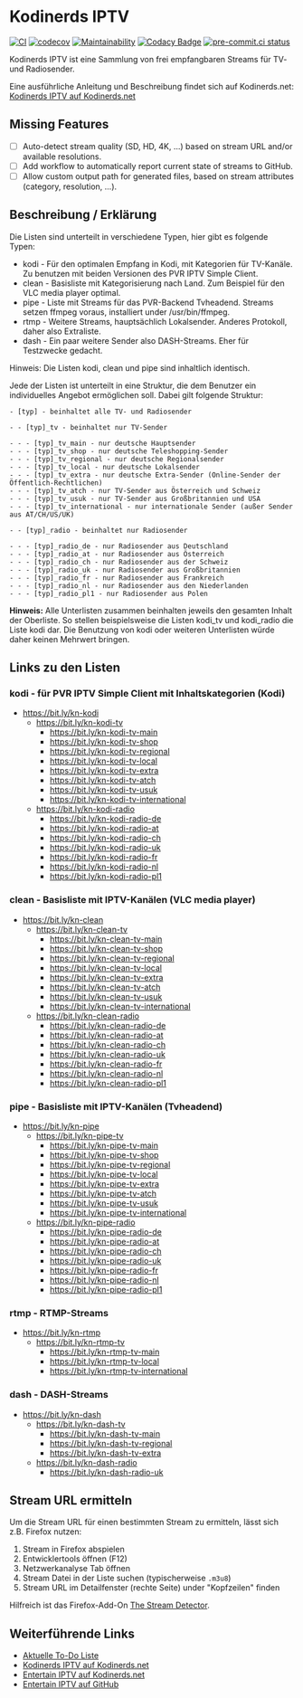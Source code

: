 # Kodinerds IPTV

[![CI](https://github.com/jnk22/kodinerds-iptv/actions/workflows/ci.yml/badge.svg)](https://github.com/jnk22/kodinerds-iptv/actions/workflows/ci.yml)
[![codecov](https://codecov.io/gh/jnk22/kodinerds-iptv/branch/update-script/graph/badge.svg?token=hi6gqcnIPM)](https://codecov.io/gh/jnk22/kodinerds-iptv)
[![Maintainability](https://api.codeclimate.com/v1/badges/242bd9127abdaab359d6/maintainability)](https://codeclimate.com/github/jnk22/kodinerds-iptv/maintainability)
[![Codacy Badge](https://app.codacy.com/project/badge/Grade/885b3ad68d5d49688cd493861ab30a6c)](https://www.codacy.com/gh/jnk22/kodinerds-iptv/dashboard?utm_source=github.com&utm_medium=referral&utm_content=jnk22/kodinerds-iptv&utm_campaign=Badge_Grade)
[![pre-commit.ci status](https://results.pre-commit.ci/badge/github/jnk22/kodinerds-iptv/master.svg)](https://results.pre-commit.ci/latest/github/jnk22/kodinerds-iptv/master)

Kodinerds IPTV ist eine Sammlung von frei empfangbaren Streams für TV- und Radiosender.

Eine ausführliche Anleitung und Beschreibung findet sich auf Kodinerds.net:
[Kodinerds IPTV auf Kodinerds.net](https://www.kodinerds.net/index.php/Thread/56713/)

## Missing Features

- [ ] Auto-detect stream quality (SD, HD, 4K, ...) based on stream URL and/or available resolutions.
- [ ] Add workflow to automatically report current state of streams to GitHub.
- [ ] Allow custom output path for generated files, based on stream attributes (category, resolution, ...).

## Beschreibung / Erklärung

Die Listen sind unterteilt in verschiedene Typen, hier gibt es folgende Typen:

- kodi - Für den optimalen Empfang in Kodi, mit Kategorien für TV-Kanäle. Zu
  benutzen mit beiden Versionen des PVR IPTV Simple Client.
- clean - Basisliste mit Kategorisierung nach Land. Zum Beispiel für den
  VLC media player optimal.
- pipe - Liste mit Streams für das PVR-Backend Tvheadend. Streams setzen ffmpeg
  voraus, installiert under /usr/bin/ffmpeg.
- rtmp - Weitere Streams, hauptsächlich Lokalsender. Anderes Protokoll, daher
  also Extraliste.
- dash - Ein paar weitere Sender also DASH-Streams. Eher für Testzwecke gedacht.

Hinweis: Die Listen kodi, clean und pipe sind inhaltlich identisch.

Jede der Listen ist unterteilt in eine Struktur, die dem Benutzer ein
individuelles Angebot ermöglichen soll.
Dabei gilt folgende Struktur:

```text
- [typ] - beinhaltet alle TV- und Radiosender

- - [typ]_tv - beinhaltet nur TV-Sender

- - - [typ]_tv_main - nur deutsche Hauptsender
- - - [typ]_tv_shop - nur deutsche Teleshopping-Sender
- - - [typ]_tv_regional - nur deutsche Regionalsender
- - - [typ]_tv_local - nur deutsche Lokalsender
- - - [typ]_tv_extra - nur deutsche Extra-Sender (Online-Sender der Öffentlich-Rechtlichen)
- - - [typ]_tv_atch - nur TV-Sender aus Österreich und Schweiz
- - - [typ]_tv_usuk - nur TV-Sender aus Großbritannien und USA
- - - [typ]_tv_international - nur internationale Sender (außer Sender aus AT/CH/US/UK)

- - [typ]_radio - beinhaltet nur Radiosender

- - - [typ]_radio_de - nur Radiosender aus Deutschland
- - - [typ]_radio_at - nur Radiosender aus Österreich
- - - [typ]_radio_ch - nur Radiosender aus der Schweiz
- - - [typ]_radio_uk - nur Radiosender aus Großbritannien
- - - [typ]_radio_fr - nur Radiosender aus Frankreich
- - - [typ]_radio_nl - nur Radiosender aus den Niederlanden
- - - [typ]_radio_pl1 - nur Radiosender aus Polen
```

**Hinweis:**
Alle Unterlisten zusammen beinhalten jeweils den gesamten Inhalt der Oberliste.
So stellen beispielsweise die Listen kodi_tv und kodi_radio die Liste kodi dar.
Die Benutzung von kodi oder weiteren Unterlisten würde daher keinen Mehrwert bringen.

## Links zu den Listen

### kodi - für PVR IPTV Simple Client mit Inhaltskategorien (Kodi)

- <https://bit.ly/kn-kodi>
  - <https://bit.ly/kn-kodi-tv>
    - <https://bit.ly/kn-kodi-tv-main>
    - <https://bit.ly/kn-kodi-tv-shop>
    - <https://bit.ly/kn-kodi-tv-regional>
    - <https://bit.ly/kn-kodi-tv-local>
    - <https://bit.ly/kn-kodi-tv-extra>
    - <https://bit.ly/kn-kodi-tv-atch>
    - <https://bit.ly/kn-kodi-tv-usuk>
    - <https://bit.ly/kn-kodi-tv-international>
  - <https://bit.ly/kn-kodi-radio>
    - <https://bit.ly/kn-kodi-radio-de>
    - <https://bit.ly/kn-kodi-radio-at>
    - <https://bit.ly/kn-kodi-radio-ch>
    - <https://bit.ly/kn-kodi-radio-uk>
    - <https://bit.ly/kn-kodi-radio-fr>
    - <https://bit.ly/kn-kodi-radio-nl>
    - <https://bit.ly/kn-kodi-radio-pl1>

### clean - Basisliste mit IPTV-Kanälen (VLC media player)

- <https://bit.ly/kn-clean>
  - <https://bit.ly/kn-clean-tv>
    - <https://bit.ly/kn-clean-tv-main>
    - <https://bit.ly/kn-clean-tv-shop>
    - <https://bit.ly/kn-clean-tv-regional>
    - <https://bit.ly/kn-clean-tv-local>
    - <https://bit.ly/kn-clean-tv-extra>
    - <https://bit.ly/kn-clean-tv-atch>
    - <https://bit.ly/kn-clean-tv-usuk>
    - <https://bit.ly/kn-clean-tv-international>
  - <https://bit.ly/kn-clean-radio>
    - <https://bit.ly/kn-clean-radio-de>
    - <https://bit.ly/kn-clean-radio-at>
    - <https://bit.ly/kn-clean-radio-ch>
    - <https://bit.ly/kn-clean-radio-uk>
    - <https://bit.ly/kn-clean-radio-fr>
    - <https://bit.ly/kn-clean-radio-nl>
    - <https://bit.ly/kn-clean-radio-pl1>

### pipe - Basisliste mit IPTV-Kanälen (Tvheadend)

- <https://bit.ly/kn-pipe>
  - <https://bit.ly/kn-pipe-tv>
    - <https://bit.ly/kn-pipe-tv-main>
    - <https://bit.ly/kn-pipe-tv-shop>
    - <https://bit.ly/kn-pipe-tv-regional>
    - <https://bit.ly/kn-pipe-tv-local>
    - <https://bit.ly/kn-pipe-tv-extra>
    - <https://bit.ly/kn-pipe-tv-atch>
    - <https://bit.ly/kn-pipe-tv-usuk>
    - <https://bit.ly/kn-pipe-tv-international>
  - <https://bit.ly/kn-pipe-radio>
    - <https://bit.ly/kn-pipe-radio-de>
    - <https://bit.ly/kn-pipe-radio-at>
    - <https://bit.ly/kn-pipe-radio-ch>
    - <https://bit.ly/kn-pipe-radio-uk>
    - <https://bit.ly/kn-pipe-radio-fr>
    - <https://bit.ly/kn-pipe-radio-nl>
    - <https://bit.ly/kn-pipe-radio-pl1>

### rtmp - RTMP-Streams

- <https://bit.ly/kn-rtmp>
  - <https://bit.ly/kn-rtmp-tv>
    - <https://bit.ly/kn-rtmp-tv-main>
    - <https://bit.ly/kn-rtmp-tv-local>
    - <https://bit.ly/kn-rtmp-tv-international>

### dash - DASH-Streams

- <https://bit.ly/kn-dash>
  - <https://bit.ly/kn-dash-tv>
    - <https://bit.ly/kn-dash-tv-main>
    - <https://bit.ly/kn-dash-tv-regional>
    - <https://bit.ly/kn-dash-tv-extra>
  - <https://bit.ly/kn-dash-radio>
    - <https://bit.ly/kn-dash-radio-uk>

## Stream URL ermitteln

Um die Stream URL für einen bestimmten Stream zu ermitteln, lässt sich z.B.
Firefox nutzen:

1. Stream in Firefox abspielen
2. Entwicklertools öffnen (F12)
3. Netzwerkanalyse Tab öffnen
4. Stream Datei in der Liste suchen (typischerweise `.m3u8`)
5. Stream URL im Detailfenster (rechte Seite) under "Kopfzeilen" finden

Hilfreich ist das Firefox-Add-On [The Stream Detector](https://addons.mozilla.org/de/firefox/addon/hls-stream-detector/).

## Weiterführende Links

- [Aktuelle To-Do Liste](https://github.com/jnk22/kodinerds-iptv/issues)
- [Kodinerds IPTV auf Kodinerds.net](https://www.kodinerds.net/index.php/Thread/56713/)
- [Entertain IPTV auf Kodinerds.net](https://www.kodinerds.net/index.php/Thread/58228/)
- [Entertain IPTV auf GitHub](https://github.com/jnk22/entertain-iptv)
